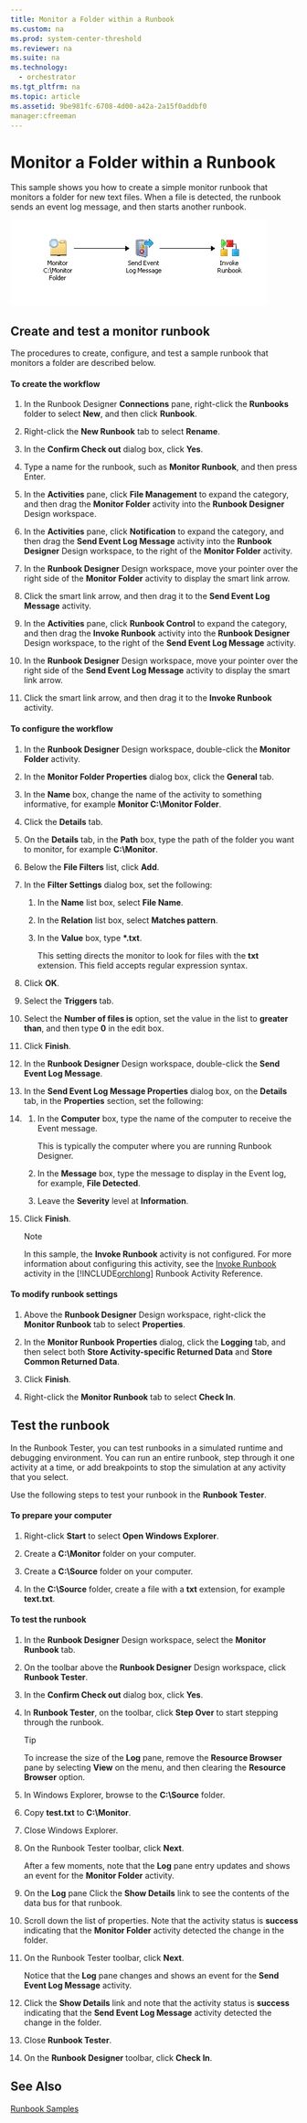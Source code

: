 ```yaml
---
title: Monitor a Folder within a Runbook
ms.custom: na
ms.prod: system-center-threshold
ms.reviewer: na
ms.suite: na
ms.technology: 
  - orchestrator
ms.tgt_pltfrm: na
ms.topic: article
ms.assetid: 9be981fc-6708-4d00-a42a-2a15f0addbf0
manager:cfreeman
---
```

# Monitor a Folder within a Runbook
This sample shows you how to create a simple monitor runbook that monitors a folder for new text files. When a file is detected, the runbook sends an event log message, and then starts another runbook.  
  
![Monitor Folder](../../orch/manage/media/Orch2012_Sample_MonitorFolder.jpg "Orch2012_Sample_MonitorFolder")  
  
## Create and test a monitor runbook  
The procedures to create, configure, and test a sample runbook that monitors a folder are described below.  
  
#### To create the workflow  
  
1.  In the Runbook Designer **Connections** pane, right\-click the **Runbooks** folder to select **New**, and then click **Runbook**.  
  
2.  Right\-click the **New Runbook** tab to select **Rename**.  
  
3.  In the **Confirm Check out** dialog box, click **Yes**.  
  
4.  Type a name for the runbook, such as **Monitor Runbook**, and then press Enter.  
  
5.  In the **Activities** pane, click **File Management** to expand the category, and then drag the **Monitor Folder** activity into the **Runbook Designer** Design workspace.  
  
6.  In the **Activities** pane, click **Notification** to expand the category, and then drag the **Send Event Log Message** activity into the **Runbook Designer** Design workspace, to the right of the **Monitor Folder** activity.  
  
7.  In the **Runbook Designer** Design workspace, move your pointer over the right side of the **Monitor Folder** activity to display the smart link arrow.  
  
8.  Click the smart link arrow, and then drag it to the **Send Event Log Message** activity.  
  
9. In the **Activities** pane, click **Runbook Control** to expand the category, and then drag the **Invoke Runbook** activity into the **Runbook Designer** Design workspace, to the right of the **Send Event Log Message** activity.  
  
10. In the **Runbook Designer** Design workspace, move your pointer over the right side of the **Send Event Log Message** activity to display the smart link arrow.  
  
11. Click the smart link arrow, and then drag it to the **Invoke Runbook** activity.  
  
#### To configure the workflow  
  
1.  In the **Runbook Designer** Design workspace, double\-click the **Monitor Folder** activity.  
  
2.  In the **Monitor Folder Properties** dialog box, click the **General** tab.  
  
3.  In the **Name** box, change the name of the activity to something informative, for example **Monitor C:\\Monitor Folder**.  
  
4.  Click the **Details** tab.  
  
5.  On the **Details** tab, in the **Path** box, type the path of the folder you want to monitor, for example **C:\\Monitor**.  
  
6.  Below the **File Filters** list, click **Add**.  
  
7.  In the **Filter Settings** dialog box, set the following:  
  
    1.  In the **Name** list box, select **File Name**.  
  
    2.  In the **Relation** list box, select **Matches pattern**.  
  
    3.  In the **Value** box, type **\*.txt**.  
  
        This setting directs the monitor to look for files with the **txt** extension. This field accepts regular expression syntax.  
  
8.  Click **OK**.  
  
9. Select the **Triggers** tab.  
  
10. Select the **Number of files is** option, set the value in the list to **greater than**, and then type **0** in the edit box.  
  
11. Click **Finish**.  
  
12. In the **Runbook Designer** Design workspace, double\-click the **Send Event Log Message**.  
  
13. In the **Send Event Log Message Properties** dialog box, on the **Details** tab, in the **Properties** section, set the following:  
  
14. 1.  In the **Computer** box, type the name of the computer to receive the Event message.  
  
        This is typically the computer where you are running Runbook Designer.  
  
    2.  In the **Message** box, type the message to display in the Event log, for example, **File Detected**.  
  
    3.  Leave the **Severity** level at **Information**.  
15. Click **Finish**.  
  
    > [!NOTE]  
    > In this sample, the **Invoke Runbook** activity is not configured. For more information about configuring this activity, see the [Invoke Runbook](../../orch/reference/Invoke-Runbook.md) activity in the [!INCLUDE[orchlong](../../orch/deploy/includes/orchlong_md.md)] Runbook Activity Reference.  
  
#### To modify runbook settings  
  
1.  Above the **Runbook Designer** Design workspace, right\-click the **Monitor Runbook** tab to select **Properties**.  
  
2.  In the **Monitor Runbook Properties** dialog, click the **Logging** tab, and then select both **Store Activity\-specific Returned Data** and **Store Common Returned Data**.  
  
3.  Click **Finish**.  
  
4.  Right\-click the **Monitor Runbook** tab to select **Check In**.  
  
## Test the runbook  
In the Runbook Tester, you can test runbooks in a simulated runtime and debugging environment. You can run an entire runbook, step through it one activity at a time, or add breakpoints to stop the simulation at any activity that you select.  
  
Use the following steps to test your runbook in the **Runbook Tester**.  
  
#### To prepare your computer  
  
1.  Right\-click **Start** to select **Open Windows Explorer**.  
  
2.  Create a **C:\\Monitor** folder on your computer.  
  
3.  Create a **C:\\Source** folder on your computer.  
  
4.  In the **C:\\Source** folder, create a file with a **txt** extension, for example **text.txt**.  
  
#### To test the runbook  
  
1.  In the **Runbook Designer** Design workspace, select the **Monitor Runbook** tab.  
  
2.  On the toolbar above the **Runbook Designer** Design workspace, click **Runbook Tester**.  
  
3.  In the **Confirm Check out** dialog box, click **Yes**.  
  
4.  In **Runbook Tester**, on the toolbar, click **Step Over** to start stepping through the runbook.  
  
    > [!TIP]  
    > To increase the size of the **Log** pane, remove the **Resource Browser** pane by selecting **View** on the menu, and then clearing the **Resource Browser** option.  
  
5.  In Windows Explorer, browse to the **C:\\Source** folder.  
  
6.  Copy **test.txt** to **C:\\Monitor**.  
  
7.  Close Windows Explorer.  
  
8.  On the Runbook Tester toolbar, click **Next**.  
  
    After a few moments, note that the **Log** pane entry updates and shows an event for the **Monitor Folder** activity.  
  
9. On the **Log** pane Click the **Show Details** link to see the contents of the data bus for that runbook.  
  
10. Scroll down the list of properties. Note that the activity status is **success** indicating that the **Monitor Folder** activity detected the change in the folder.  
  
11. On the Runbook Tester toolbar, click **Next**.  
  
    Notice that the **Log** pane changes and shows an event for the **Send Event Log Message** activity.  
  
12. Click the **Show Details** link and note that the activity status is **success** indicating that the **Send Event Log Message** activity detected the change in the folder.  
  
13. Close **Runbook Tester**.  
  
14. On the **Runbook Designer** toolbar, click **Check In**.  
  
## See Also  
[Runbook Samples](../../orch/manage/Runbook-Samples.md)  
  
